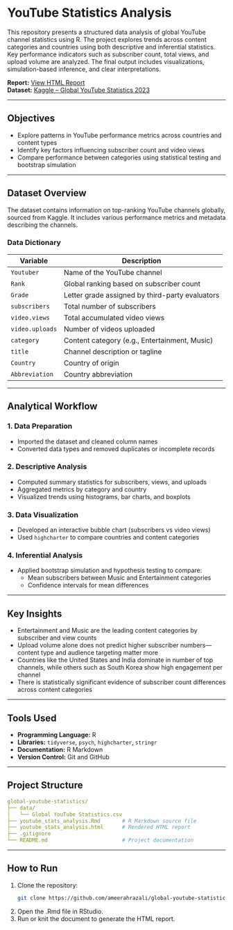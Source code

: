 # YouTube Statistics Analysis

This repository presents a structured data analysis of global YouTube channel statistics using R. The project explores trends across content categories and countries using both descriptive and inferential statistics. Key performance indicators such as subscriber count, total views, and upload volume are analyzed. The final output includes visualizations, simulation-based inference, and clear interpretations.

**Report:** [View HTML Report](https://ameerahrazali.github.io/pages/youtube_stats_analysis.html)  
**Dataset:** [Kaggle – Global YouTube Statistics 2023](https://www.kaggle.com/datasets/nelgiriyewithana/global-youtube-statistics-2023)

---

## Objectives

- Explore patterns in YouTube performance metrics across countries and content types  
- Identify key factors influencing subscriber count and video views  
- Compare performance between categories using statistical testing and bootstrap simulation  

---

## Dataset Overview

The dataset contains information on top-ranking YouTube channels globally, sourced from Kaggle. It includes various performance metrics and metadata describing the channels.

### Data Dictionary

| Variable         | Description                                                   |
|------------------|---------------------------------------------------------------|
| `Youtuber`       | Name of the YouTube channel                                   |
| `Rank`           | Global ranking based on subscriber count                      |
| `Grade`          | Letter grade assigned by third-party evaluators              |
| `subscribers`    | Total number of subscribers                                   |
| `video.views`    | Total accumulated video views                                 |
| `video.uploads`  | Number of videos uploaded                                     |
| `category`       | Content category (e.g., Entertainment, Music)                 |
| `title`          | Channel description or tagline                                |
| `Country`        | Country of origin                                             |
| `Abbreviation`   | Country abbreviation                                          |

---

## Analytical Workflow

### 1. Data Preparation  
- Imported the dataset and cleaned column names  
- Converted data types and removed duplicates or incomplete records  

### 2. Descriptive Analysis  
- Computed summary statistics for subscribers, views, and uploads  
- Aggregated metrics by category and country  
- Visualized trends using histograms, bar charts, and boxplots  

### 3. Data Visualization  
- Developed an interactive bubble chart (subscribers vs video views)  
- Used `highcharter` to compare countries and content categories  

### 4. Inferential Analysis  
- Applied bootstrap simulation and hypothesis testing to compare:  
  - Mean subscribers between Music and Entertainment categories  
  - Confidence intervals for mean differences  

---

## Key Insights

- Entertainment and Music are the leading content categories by subscriber and view counts  
- Upload volume alone does not predict higher subscriber numbers—content type and audience targeting matter more  
- Countries like the United States and India dominate in number of top channels, while others such as South Korea show high engagement per channel  
- There is statistically significant evidence of subscriber count differences across content categories  

---

## Tools Used

- **Programming Language:** R  
- **Libraries:** `tidyverse`, `psych`, `highcharter`, `stringr`  
- **Documentation:** R Markdown  
- **Version Control:** Git and GitHub  

---

## Project Structure

```yaml
global-youtube-statistics/
├── data/
│   └── Global YouTube Statistics.csv
├── youtube_stats_analysis.Rmd       # R Markdown source file
├── youtube_stats_analysis.html      # Rendered HTML report
├── .gitignore
└── README.md                        # Project documentation
```
---

## How to Run

1. Clone the repository:
   ```bash
   git clone https://github.com/ameerahrazali/global-youtube-statistics.git
   ```
2. Open the .Rmd file in RStudio.
3. Run or knit the document to generate the HTML report.

